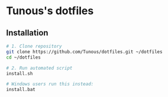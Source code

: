 Tunous's dotfiles
=================

Installation
------------

```sh
# 1. Clone repository
git clone https://github.com/Tunous/dotfiles.git ~/dotfiles
cd ~/dotfiles
```

```sh
# 2. Run automated script
install.sh

# Windows users run this instead:
install.bat
```
